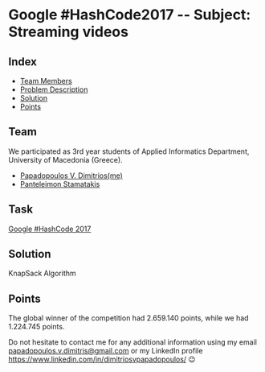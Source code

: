# Google #HashCode2017 -- Subject: Streaming videos

## Index

   - [Team Members](https://github.com/avionerman/Google-HashCode2017/blob/master/README.md#team)
   - [Problem Description](https://github.com/avionerman/Google-HashCode2017/blob/master/README.md#task)
   - [Solution](https://github.com/avionerman/Google-HashCode2017/blob/master/README.md#solution)
   - [Points](https://github.com/avionerman/Google-HashCode2017/blob/master/README.md#points)

## Team
We participated as 3rd year students of Applied Informatics Department, University of Macedonia (Greece).
- <a href="https://www.linkedin.com/in/dimitriosvpapadopoulos/"> Papadopoulos V. Dimitrios(me) </a>
- <a href="https://www.linkedin.com/in/panteleimon/"> Panteleimon Stamatakis </a>
   
## Task
<a href="https://codingcompetitions.withgoogle.com/hashcode/archive#y2017"> Google #HashCode 2017 </a>
   
## Solution
<p style="font-color:red"> KnapSack Algorithm </p>

## Points
The global winner of the competition had 2.659.140 points, while we had 1.224.745 points.

Do not hesitate to contact me for any additional information using my email papadopoulos.v.dimitris@gmail.com or my LinkedIn profile https://www.linkedin.com/in/dimitriosvpapadopoulos/ :wink:
